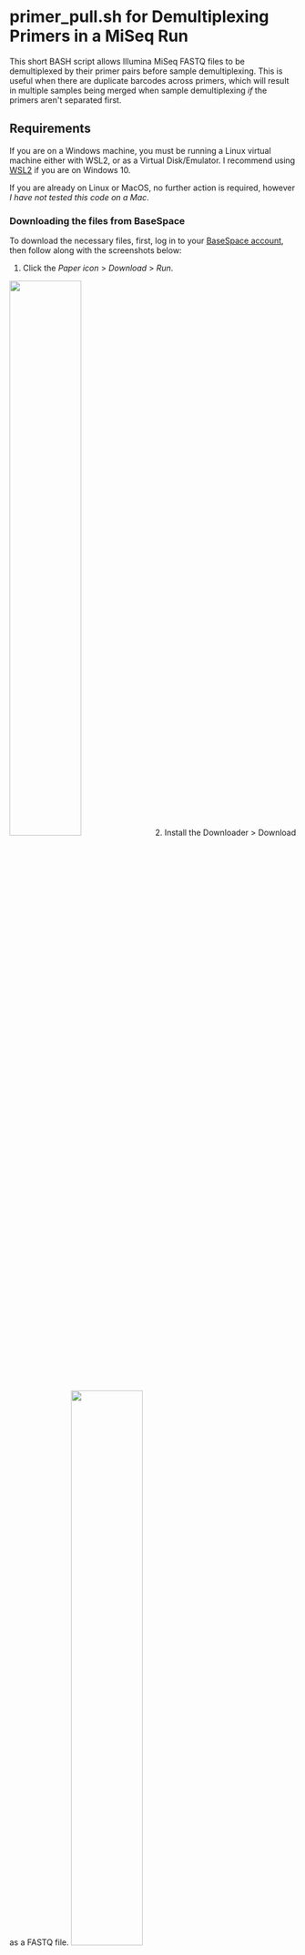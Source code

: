 # primer_pull.sh for Demultiplexing Primers in a MiSeq Run
This short BASH script allows Illumina MiSeq FASTQ files to be demultiplexed by their primer pairs before sample demultiplexing. This is useful when there are duplicate barcodes across primers, which will result in multiple samples being merged when sample demultiplexing _if_ the primers aren't separated first.

## Requirements
If you are on a Windows machine, you must be running a Linux virtual machine either with WSL2, or as a Virtual Disk/Emulator.
I recommend using [WSL2](https://docs.microsoft.com/en-us/windows/wsl/install-win10) if you are on Windows 10.

If you are already on Linux or MacOS, no further action is required, however _I have not tested this code on a Mac_.

### Downloading the files from BaseSpace
To download the necessary files, first, log in to your [BaseSpace account](https://basespace.illumina.com), then follow along with the screenshots below:

1. Click the _Paper icon_ > _Download_ > _Run_.
<img src="https://github.com/nweerasu/primer_pull/blob/main/downloadFASTQ/base1.PNG" width=50% height=50%>
2. Install the Downloader > Download as a FASTQ file.
<img src="https://github.com/nweerasu/primer_pull/blob/main/downloadFASTQ/base2.PNG" width=50% height=50%>

***

## Modifying the code
There are 3 required options to run this code:

- -f     forward original fastq **(required)**
- -r     reverse original fastq **(required)**
- -p     forward primer sequence [ITS2; LSUA; LSUBG, rbcLa, psbA3] **(required)**
- -h     show the help message

Each primer sequence is defined within the script, if you need to modfy the script to add in your specific **forward** primer sequence, please do so at the primer definition section ~line 54, under a new primer heading[<sup>1</sup>](#1). Any [wobble bases](https://www.bioinformatics.org/sms/iupac.html) must be defined and enclosed within square brackets [ ].

## To run the script
1. Unzip the BaseSpace files and place the forward and reverse .fastq files into your working directory. This can be done using commandline `gunzip` (WSL2, MacOS, Linux) or via gui (Windows Explorer) using [7zip](https://www.7-zip.org/) (Windows).
2. Download and place the `primer_pull.sh` script into your working directory.
3. Open a Terminal window and navigate to your working directory using commands such as `cd`, `ls`.
4. Set executable permissions for the script in Terminal using `chmod u+x ./primer_pull.sh`. This will allow your program to run.
5. Run the script using `./primer_pull.sh -f <forward reads.fastq> -r <reverse_reads.fastq> -p <primer name>`

## Output files
The output files will be created in order:
1. `<primer>_R1.fastq` - this will be your forward reads with the specified primer **(keep)**
2. `<primer>_samples.txt` - this will contain the unique sequence ID that will be used to search your reverse fastq file (can be discarded)
3. `<primer>_R2.fastq` - this will be your reverse reads with the specified primer **(keep)**

A console output will provide a sanity-check, to make sure the number of reads in each file matches. The difference should be 0. 

A final elapsed time output will be provided.

Repeat the above for each set of primers within your fastq files.

***

## Next steps
### Demultiplexing samples
1. After each of your primers have been demultiplexed, proceed with the `demultiplex_dada2.pl` from [Dr. Greg Gloor's GitHub repository](https://github.com/ggloor/miseq_bin).
   + You will need to create a `samples.txt` file for **each** primer set, examples can be found in the readme section. For ease of creation, I recommend using MS Excel to create a template with all your samples across all primers, and then convert to a text file. Again, **you need a separate samples_xx.txt file for each primer set**
   + Open the samples.txt file in a text editor and double check _(!!)_ that the format is **tab-delimited**, **plain text**, **Unicode UTF-8**, and **UNIX line feeds**.
2. To run the `demultiplex_dada2.pl` script from ggloor, you will have to:
   + Modify the shebang line **(if you are in Windows)** to: `#!/usr/bin/perl -w`; otherwise for Unix machines, leave the shebang as: `#!/usr/bin/env perl -w`
   + Modify the primer variables to include the **length of your primer** (counting wobble bases only as 1 nt). These lines start with `my @lprimerlen` and `my @rprimerlen`.
   + Specify your barcode length just below the primer definition section to the length of most of your barcodes (8). Individual primers with different barcode lengths can be specified as ggloor has done in their original script, e.g.
```
$bclen = 8 if $ARGV[3] eq "MCHII_SOSP"; # check that the primer names match, capitalizations included
$bclen = 8 if $ARGV[3] eq "SOSP";
```
3. Alternatively, copy and paste the following chunk of code into your unedited copy from ggloor **if** you are in the Thorn Lab or are using their primers. Check the primer references below to make sure the same primers are being used.

```
#!/usr/bin/perl -w 	# Windows shebang
use strict; 

my @lprimerlen = (16, 22, 20, 18, 27, 23, 19);	# legnth of forward primer
my @rprimerlen = (20, 26, 21, 17, 21, 24, 22);	# length of reverse primer

my  $primer = 1;
if ( defined $ARGV[3]){  # list of all possible primers
	$primer = 0 if $ARGV[3] eq "PROKV4"; 	# fwd: 16 nt, rev: 20 nt
	$primer = 2 if $ARGV[3] eq "LSUA";	# fwd: 20, rev: 21
	$primer = 1 if $ARGV[3] eq "ITS2";	# fwd: 22, rev: 26
	$primer = 2 if $ARGV[3] eq "LSUBG";	# fwd: 20, red: 21
	$primer = 4 if $ARGV[3] eq "rbcLa";	# fed: 27, rev: 21
	$primer = 5 if $ARGV[3] eq "psbA3";	# fwd: 23, rev: 24
	$primer = 6 if $ARGV[3] eq "AMFV4";	# fwd: 19, rev: 22

my %samples;
my $bclen = 8; 		# Change this to the length of your barcodes (ALL barcodes must be this length, unless specified below)
```

Run the script using the instructions provided in ggloor's GitHub page for each primer. 

### Bioinformatic analysis
4. After demultiplexing within samples, you are free to filter, overlap, chimera-check, and classify your sequences[<sup>2</sup>](#2). Options include:
	+ the [dada2 tutorial](https://benjjneb.github.io/dada2/tutorial.html). Read and follow along with a smaller subset to make sure you fully understand the process before attempting the Big Data tutorial.
	+ the [dada2 Big Data tutorial](https://benjjneb.github.io/dada2/bigdata.html) if you have a lot of samples per primer, and if you find your R program crashing due to insufficient computer RAM or processing power. _Note:_ this will likely happen if you are on a personal computer.

***

## Publication Requirements
To successfully publish your data in a manuscript you will have to upload and accession your demultiplexed FASTQ sequence files to an online repository. The easiest option is using the [European Nucleotide Archive](https://www.ebi.ac.uk/ena/browser/home). The files that will be required for upload will be the **zipped, demultiplexe** sample files in the `demultiplex_$group` folder, with the `$group` names as your different primers, and your samples.txt files.

Additionally, you will have to provide information on the parameters used for filtering, merging, chimera-checking, taxonomy assignment, etc. from within dada2. Save your .R scripts for this purpose.

***
[<sup>1</sup>](#1) It is recommended to download a reliable text editor for your platform: [notepad++](https://notepad-plus-plus.org/) for Windows; [Sublime Text](https://www.sublimetext.com/) for Mac or Linux.

[<sup>2</sup>](#2) ASVs are created through dada2, which are becoming increasingly popular over OTUs created by Mothur, QIIME and other demultiplexing pipelines.

***
# Appendix

## Primers

**AMFV4 (AMV4.5N-F/AMDG-R)**: rRNA 18S V4; Fungi; Glomeromycota (Sato _et al._, 2005)

**ITS2 (5.8S_Fun [F]/ITS4_Fun [R])**: rRNA ITS-2; Fungi (Taylor _et al._, 2016)

**LSUA (28S200A-F/28S476A-R)**: rRNA 28S D1-D2 region; Fungi; Ascomycota (Asemaninejad _et al._, 2016)

**LSUBG (28S200-F/28S481-R)**: rRNA 28S D1-D2 region; Fungi; non-Ascomycota (Asemaninejad _et al._, 2016)

**ProkV4 (U518F/806R)**: rRNA 18S V4 region; Bacteria/Archaea (Caporaso _et al._, 2011)

**rbcLa (rbcLa-F/rbcLa-R)**: ribulose-1,5-bisphosphate 156 carboxylase/oxygenase; Viridiplantae (Kress _et al._, 2009)

**psbA3 (psbA3-F/trnH-R)**: trnH-psbA spacer; Viridiplantae (Kress _et al._, 2009)


## References

Asemaninejad, Asma, et al. 2016. “New Primers for Discovering Fungal Diversity Using Nuclear Large Ribosomal DNA.” PLoS ONE 11 (7) [doi:10.1371/journal.pone.0159043](https://journals.plos.org/plosone/article?id=10.1371/journal.pone.0159043).

Caporaso, J Gregory, et al. 2011. “Global Patterns of 16S RRNA Diversity at a Depth of Millions of Sequences per Sample.” Proceedings of the National Academy of Sciences 108 (Supplement 1): 4516–4522. [doi:10.1073/pnas.1000080107](https://doi.org/10.1073/pnas.1000080107).

Kress, W.J., et al. 2009. “Plant DNA Barcodes and a Community Phylogeny of a Tropical Forest Dynamics Plot in Panama.” Proceedings of the National Academy of Sciences USA 106 (44): 18621–18626 [doi:10.1073/pnas.0909820106](https://doi.org/10.1073/pnas.0909820106).

Taylor, D Lee, et al. 2016. “Accurate Estimation of Fungal Diversity and Abundance through Improved Lineage-Specific Primers Optimized for Illumina Amplicon Sequencing.” Applied and Environmental Microbiology 82 (24): 7217–7226 [doi.org/10.1128/AEM.02576-16](https://doi.org/10.1128/AEM.02576-16).

Sato, Kouichi, et al. 2005. “A New Primer for Discrimination of Arbuscular Mycorrhizal Fungi with Polymerase Chain Reaction-Denature Gradient Gel Electrophoresis.” Grassland Science 51 (2): 179–181. [doi:10.1111/j.1744-697X.2005.00023.x](https://doi.org/10.1111/j.1744-697X.2005.00023.x)

***

For citing this script, please use something similar to:
Weerasuriya, Nimalka M. 2021. primer_pull.sh for Demultiplexing Primers in a MiSEQ Run. GitHub repository, https://github.com/nweerasu/primer_pull
